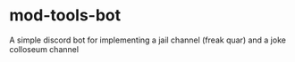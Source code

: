 # mod-tools-bot
A simple discord bot for implementing a jail channel (freak quar) and a joke colloseum channel
